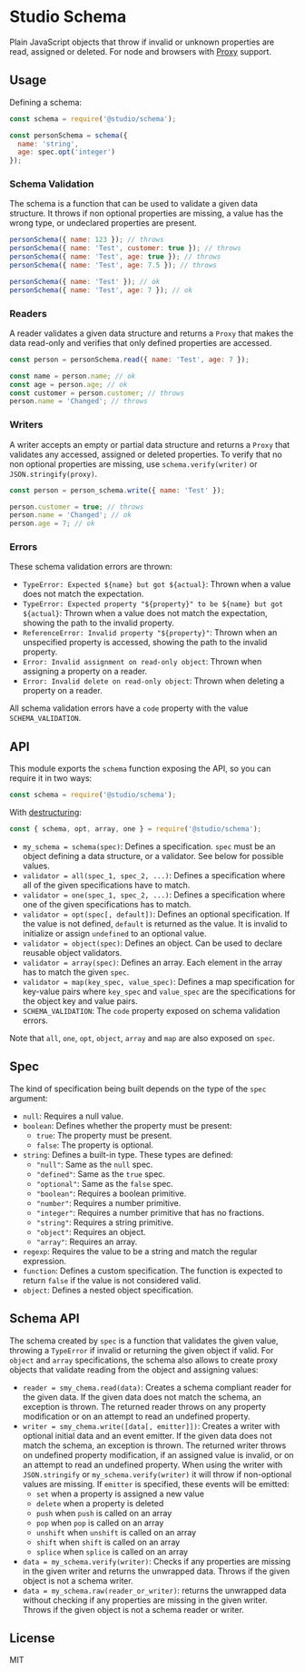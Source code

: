 # Studio Schema

Plain JavaScript objects that throw if invalid or unknown properties are read,
assigned or deleted. For node and browsers with [Proxy][1] support.

## Usage

Defining a schema:

```js
const schema = require('@studio/schema');

const personSchema = schema({
  name: 'string',
  age: spec.opt('integer')
});
```

### Schema Validation

The schema is a function that can be used to validate a given data structure.
It throws if non optional properties are missing, a value has the wrong type,
or undeclared properties are present.

```js
personSchema({ name: 123 }); // throws
personSchema({ name: 'Test', customer: true }); // throws
personSchema({ name: 'Test', age: true }); // throws
personSchema({ name: 'Test', age: 7.5 }); // throws

personSchema({ name: 'Test' }); // ok
personSchema({ name: 'Test', age: 7 }); // ok
```

### Readers

A reader validates a given data structure and returns a `Proxy` that makes the
data read-only and verifies that only defined properties are accessed.

```js
const person = personSchema.read({ name: 'Test', age: 7 });

const name = person.name; // ok
const age = person.age; // ok
const customer = person.customer; // throws
person.name = 'Changed'; // throws
```

### Writers

A writer accepts an empty or partial data structure and returns a `Proxy` that
validates any accessed, assigned or deleted properties. To verify that no non
optional properties are missing, use `schema.verify(writer)` or
`JSON.stringify(proxy)`.

```js
const person = person_schema.write({ name: 'Test' });

person.customer = true; // throws
person.name = 'Changed'; // ok
person.age = 7; // ok
```

### Errors

These schema validation errors are thrown:

- `TypeError: Expected ${name} but got ${actual}`: Thrown when a value does not
  match the expectation.
- `TypeError: Expected property "${property}" to be ${name} but got ${actual}`:
  Thrown when a value does not match the expectation, showing the path to the
  invalid property.
- `ReferenceError: Invalid property "${property}"`: Thrown when an unspecified
  property is accessed, showing the path to the invalid property.
- `Error: Invalid assignment on read-only object`: Thrown when assigning a
  property on a reader.
- `Error: Invalid delete on read-only object`: Thrown when deleting a property
  on a reader.

All schema validation errors have a `code` property with the value
`SCHEMA_VALIDATION`.

## API

This module exports the `schema` function exposing the API, so you can require
it in two ways:

```js
const schema = require('@studio/schema');
```

With [destructuring][2]:

```js
const { schema, opt, array, one } = require('@studio/schema');
```

- `my_schema = schema(spec)`: Defines a specification. `spec` must be an object
  defining a data structure, or a validator. See below for possible values.
- `validator = all(spec_1, spec_2, ...)`: Defines a specification where all of
  the given specifications have to match.
- `validator = one(spec_1, spec_2, ...)`: Defines a specification where one of
  the given specifications has to match.
- `validator = opt(spec[, default])`: Defines an optional specification. If the
  value is not defined, `default` is returned as the value. It is invalid to
  initialize or assign `undefined` to an optional value.
- `validator = object(spec)`: Defines an object. Can be used to declare
  reusable object validators.
- `validator = array(spec)`: Defines an array. Each element in the array has to
  match the given `spec`.
- `validator = map(key_spec, value_spec)`: Defines a map specification for
  key-value pairs where `key_spec` and `value_spec` are the specifications for
  the object key and value pairs.
- `SCHEMA_VALIDATION`: The `code` property exposed on schema validation errors.

Note that `all`, `one`, `opt`, `object`, `array` and `map` are also exposed on
`spec`.

## Spec

The kind of specification being built depends on the type of the `spec`
argument:

- `null`: Requires a null value.
- `boolean`: Defines whether the property must be present:
    - `true`: The property must be present.
    - `false`: The property is optional.
- `string`: Defines a built-in type. These types are defined:
    - `"null"`: Same as the `null` spec.
    - `"defined"`: Same as the `true` spec.
    - `"optional"`: Same as the `false` spec.
    - `"boolean"`: Requires a boolean primitive.
    - `"number"`: Requires a number primitive.
    - `"integer"`: Requires a number primitive that has no fractions.
    - `"string"`: Requires a string primitive.
    - `"object"`: Requires an object.
    - `"array"`: Requires an array.
- `regexp`: Requires the value to be a string and match the regular expression.
- `function`: Defines a custom specification. The function is expected to
  return `false` if the value is not considered valid.
- `object`: Defines a nested object specification.

## Schema API

The schema created by `spec` is a function that validates the given value,
throwing a `TypeError` if invalid or returning the given object if valid. For
`object` and `array` specifications, the schema also allows to create proxy
objects that validate reading from the object and assigning values:

- `reader = smy_chema.read(data)`: Creates a schema compliant reader for the
  given data. If the given data does not match the schema, an exception is
  thrown. The returned reader throws on any property modification or on an
  attempt to read an undefined property.
- `writer = smy_chema.write([data[, emitter]])`: Creates a writer with optional
  initial data and an event emitter. If the given data does not match the
  schema, an exception is thrown. The returned writer throws on undefined
  property modification, if an assigned value is invalid, or on an attempt to
  read an undefined property. When using the writer with `JSON.stringify` or
  `my_schema.verify(writer)` it will throw if non-optional values are missing.
  If `emitter` is specified, these events will be emitted:
    - `set` when a property is assigned a new value
    - `delete` when a property is deleted
    - `push` when `push` is called on an array
    - `pop` when `pop` is called on an array
    - `unshift` when `unshift` is called on an array
    - `shift` when `shift` is called on an array
    - `splice` when `splice` is called on an array
- `data = my_schema.verify(writer)`: Checks if any properties are missing in
  the given writer and returns the unwrapped data. Throws if the given object
  is not a schema writer.
- `data = my_schema.raw(reader_or_writer)`: returns the unwrapped data without
  checking if any properties are missing in the given writer. Throws if the
  given object is not a schema reader or writer.

## License

MIT

[1]: https://developer.mozilla.org/en-US/docs/Web/JavaScript/Reference/Global_Objects/Proxy
[2]: https://developer.mozilla.org/en-US/docs/Web/JavaScript/Reference/Operators/Destructuring_assignment
